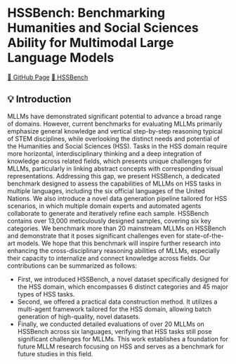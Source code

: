 # HSSBench: Benchmarking Humanities and Social Sciences Ability for Multimodal Large Language Models

[🐙 GitHub Page](https://github.com/Zhaolu-K/HSSBench)  [🤗 HSSBench](https://huggingface.co/datasets/dozo/HSSBench)

## 💡 Introduction
MLLMs have demonstrated significant potential to advance a broad range of domains. However, current benchmarks for evaluating MLLMs primarily emphasize general knowledge and vertical step-by-step reasoning typical of STEM disciplines, while overlooking the distinct needs and potential of the Humanities and Social Sciences (HSS). Tasks in the HSS domain require more horizontal, interdisciplinary thinking and a deep integration of knowledge across related fields, which presents unique challenges for MLLMs, particularly in linking abstract concepts with corresponding visual representations. Addressing this gap, we present HSSBench, a dedicated benchmark designed to assess the capabilities of MLLMs on HSS tasks in multiple languages, including the six official languages of the United Nations. We also introduce a novel data generation pipeline tailored for HSS scenarios, in which multiple domain experts and automated agents collaborate to generate and iteratively refine each sample. HSSBench contains over 13,000 meticulously designed samples, covering six key categories. We benchmark more than 20 mainstream MLLMs on HSSBench and demonstrate that it poses significant challenges even for state-of-the-art models. We hope that this benchmark will inspire further research into enhancing the cross-disciplinary reasoning abilities of MLLMs, especially their capacity to internalize and connect knowledge across fields. Our contributions can be summarized as follows:
* First, we introduced HSSBench, a novel dataset specifically designed for the HSS domain, which encompasses 6 distinct categories and 45 major types of HSS tasks.
* Second, we offered a practical data construction method. It utilizes a multi-agent framework tailored for the HSS domain, allowing batch generation of high-quality, novel datasets.
* Finally, we conducted detailed evaluations of over 20 MLLMs on HSSBench across six languages, verifying that HSS tasks still pose significant challenges for MLLMs. This work establishes a foundation for future MLLM research focusing on HSS and serves as a benchmark for future studies in this field.
